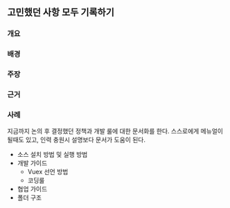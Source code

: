 ## 고민했던 사항 모두 기록하기
### 개요 
### 배경 
### 주장 
### 근거 
### 사례

지금까지 논의 후 결정했던 정책과 개발 룰에 대한 문서화를 한다. 스스로에게 메뉴얼이 될때도 있고, 인력 충원시 설명보다 문서가 도움이 된다.

- 소스 설치 방법 및 실행 방법
- 개발 가이드
  - Vuex 선언 방법
  - 코딩룰
- 협업 가이드
- 폴더 구조